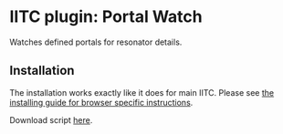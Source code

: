 # IITC plugin: Portal Watch
Watches defined portals for resonator details.

## Installation
The installation works exactly like it does for main IITC. Please see [the installing guide for browser specific instructions](https://github.com/jonatkins/ingress-intel-total-conversion/wiki/Installing%20IITC).

Download script [here](https://s3-eu-west-1.amazonaws.com/ingress-sandbox/portal-watch.user.js). 
